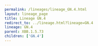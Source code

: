 ```yaml
---
permalink: /lineages/lineage_GN.4.html
layout: lineage_page
title: Lineage GN.4
redirect_to: ../lineage.html?lineage=GN.4
lineage: GN.4
parent: XBB.1.5.73
children: ['GN.4']
---
```

